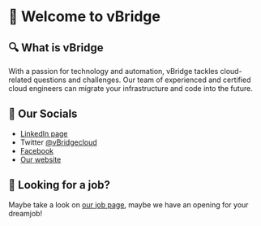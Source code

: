 # 👋 Welcome to vBridge

## 🔍 What is vBridge

With a passion for technology and automation, vBridge tackles cloud-related questions and challenges.
Our team of experienced and certified cloud engineers can migrate your infrastructure and code into the future.

## 🔗 Our Socials

- [LinkedIn page](<https://www.linkedin.com/company/vbridgecloud/>)
- Twitter [@vBridgecloud](<https://www.twitter.com/vbridgecloud>)
- [Facebook](<https://www.facebook.com/vbridgecloud/>)
- [Our website](<https://www.vbridge.eu>)

## 👀 Looking for a job?

Maybe take a look on [our job page](<https://www.vbridge.eu/jobs>), maybe we have an opening for your dreamjob!
